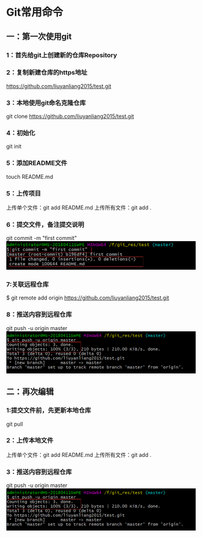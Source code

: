 # Git常用命令

## 一：第一次使用git
### 1：首先给git上创建新的仓库Repository
### 2：复制新建仓库的https地址
https://github.com/liuyanliang2015/test.git
### 3：本地使用git命名克隆仓库
git clone https://github.com/liuyanliang2015/test.git
### 4：初始化
git init
### 5：添加README文件
touch README.md
### 5：上传项目
上传单个文件：git add README.md
上传所有文件：git add .
### 6：提交文件，备注提交说明
git commit -m "first commit"
![](https://github.com/liuyanliang2015/BertNote/blob/master/pics/git-commit.png)
### 7:关联远程仓库
$ git remote add origin https://github.com/liuyanliang2015/test.git
### 8：推送内容到远程仓库
git push -u origin master
![](https://github.com/liuyanliang2015/BertNote/blob/master/pics/git-push.png)

## 二：再次编辑
### 1:提交文件前，先更新本地仓库
git pull
### 2：上传本地文件
上传单个文件：git add README.md
上传所有文件：git add .
### 3：推送内容到远程仓库
git push -u origin master
![](https://github.com/liuyanliang2015/BertNote/blob/master/pics/git-push.png)





